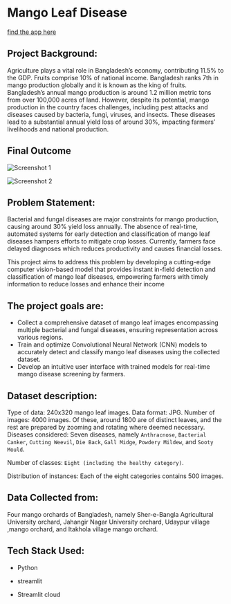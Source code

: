 # Mango Leaf Disease 

[find the app here](https://mango-leaf-disease-fbcauxlxqjywqxrryubzse.streamlit.app/)

## Project Background:

Agriculture plays a vital role in Bangladesh’s economy, contributing 11.5% to the GDP. Fruits comprise 10% of national income. Bangladesh ranks 7th in mango production globally and it is known as the king of fruits. Bangladesh’s annual mango production is around 1.2 million metric tons from over 100,000 acres of land. However, despite its potential, mango production in the country faces challenges, including pest attacks and diseases caused by bacteria, fungi, viruses, and insects. These diseases lead to a substantial annual yield loss of around 30%, impacting farmers’ livelihoods and national production.

## Final Outcome 

![Screenshot 1](https://github.com/gbiamgaurav/mango-leaf-disease/assets/81230208/abd6a370-1ab8-4d1b-b172-74e1b9ef66d8)

![Screenshot 2](https://github.com/gbiamgaurav/mango-leaf-disease/assets/81230208/584e8885-4d91-4a18-afbf-eb53d7ac6490)


## Problem Statement:

Bacterial and fungal diseases are major constraints for mango production, causing around 30% yield loss annually. The absence of real-time, automated systems for early detection and classification of mango leaf diseases hampers efforts to mitigate crop losses. Currently, farmers face delayed diagnoses which reduces productivity and causes financial losses.

This project aims to address this problem by developing a cutting-edge computer vision-based model that provides instant in-field detection and classification of mango leaf diseases, empowering farmers with timely information to reduce losses and enhance their income

## The project goals are:

* Collect a comprehensive dataset of mango leaf images encompassing multiple bacterial and fungal diseases, ensuring representation across various regions.
* Train and optimize Convolutional Neural Network (CNN) models to accurately detect and classify mango leaf diseases using the collected dataset.
* Develop an intuitive user interface with trained models for real-time mango disease screening by farmers.

## Dataset description:

Type of data: 240x320 mango leaf images.
Data format: JPG.
Number of images: 4000 images. Of these, around 1800 are of distinct leaves, and the rest
are prepared by zooming and rotating where deemed necessary.
Diseases considered: Seven diseases, namely `Anthracnose`, `Bacterial Canker`, `Cutting Weevil`, `Die Back`, `Gall Midge`, `Powdery Mildew`, and `Sooty Mould`.

Number of classes: `Eight (including the healthy category)`.

Distribution of instances: Each of the eight categories contains 500 images.


## Data Collected from: 
Four mango orchards of Bangladesh, namely Sher-e-Bangla Agricultural University orchard, 
Jahangir Nagar University orchard, Udaypur village ,mango orchard, and 
Itakhola village mango orchard.

## Tech Stack Used:

* Python

* streamlit

* Streamlit cloud








